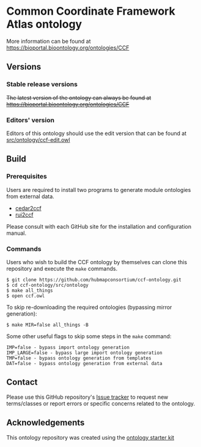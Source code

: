 # Common Coordinate Framework Atlas ontology

More information can be found at https://bioportal.bioontology.org/ontologies/CCF

## Versions

### Stable release versions

~~The latest version of the ontology can always be found at https://bioportal.bioontology.org/ontologies/CCF~~

### Editors' version

Editors of this ontology should use the edit version that can be found at [src/ontology/ccf-edit.owl](src/ontology/ccf-edit.owl)

## Build

### Prerequisites

Users are required to install two programs to generate module ontologies from external data.

- [cedar2ccf](https://github.com/hubmapconsortium/cedar2ccf)
- [rui2ccf](https://github.com/hubmapconsortium/rui2ccf)

Please consult with each GitHub site for the installation and configuration manual.

### Commands

Users who wish to build the CCF ontology by themselves can clone this repository and execute the `make` commands.

```
$ git clone https://github.com/hubmapconsortium/ccf-ontology.git
$ cd ccf-ontology/src/ontology
$ make all_things
$ open ccf.owl
```

To skip re-downloading the required ontologies (bypassing mirror generation):
```
$ make MIR=false all_things -B
```

Some other useful flags to skip some steps in the `make` command:
```
IMP=false - bypass import ontology generation
IMP_LARGE=false - bypass large import ontology generation
TMP=false - bypass ontology generation from templates
DAT=false - bypass ontology generation from external data
```

## Contact

Please use this GitHub repository's [Issue tracker](https://github.com/hubmapconsortium/ccf-ontology/issues) to request new terms/classes or report errors or specific concerns related to the ontology.

## Acknowledgements

This ontology repository was created using the [ontology starter kit](https://github.com/INCATools/ontology-starter-kit)